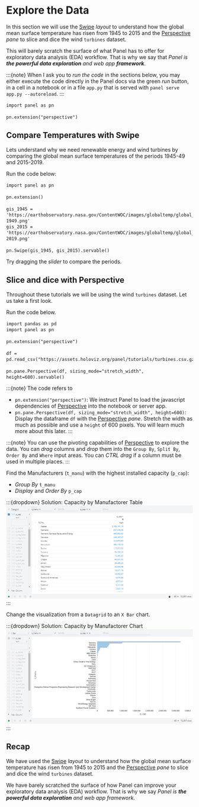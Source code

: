# Explore the Data

In this section we will use the [Swipe](../../reference/layouts/Swipe.ipynb) *layout* to understand how the global mean surface temperature has risen from 1945 to 2015 and the [Perspective](../../reference/panes/Perspective.ipynb) *pane* to slice and dice the wind `turbines` dataset.

This will barely scratch the surface of what Panel has to offer for exploratory data analysis (EDA) workflow. That is why we say that *Panel is **the powerful data exploration** and web app **framework***.

:::{note}
When I ask you to *run the code* in the sections below, you may either execute the code directly in the Panel docs via the green *run* button, in a cell in a notebook or in a file `app.py` that is served with `panel serve app.py --autoreload`.
:::

```{pydodide}
import panel as pn

pn.extension("perspective")
```

## Compare Temperatures with Swipe

Lets understand why we need renewable energy and wind turbines by comparing the global mean surface temperatures of the periods 1945-49 and 2015-2019.

Run the code below:

```{pyodide}
import panel as pn

pn.extension()

gis_1945 = 'https://earthobservatory.nasa.gov/ContentWOC/images/globaltemp/global_gis_1945-1949.png'
gis_2015 = 'https://earthobservatory.nasa.gov/ContentWOC/images/globaltemp/global_gis_2015-2019.png'

pn.Swipe(gis_1945, gis_2015).servable()
```

Try dragging the *slider* to compare the periods.

## Slice and dice with Perspective

Throughout these tutorials we will be using the wind `turbines` dataset. Let us take a first look.

Run the code below.

```{pyodide}
import pandas as pd
import panel as pn

pn.extension("perspective")

df = pd.read_csv("https://assets.holoviz.org/panel/tutorials/turbines.csv.gz")

pn.pane.Perspective(df, sizing_mode="stretch_width", height=600).servable()
```

:::{note}
The code refers to

- `pn.extension("perspective")`: We instruct Panel to load the javascript dependencies of [Perspective](../../reference/panes/Perspective.ipynb) into the notebook or server app.
- `pn.pane.Perspective(df, sizing_mode="stretch_width", height=600)`: Display the dataframe `df` with the [Perspective](../../reference/panes/Perspective.ipynb) *pane*. Stretch the width as much as possible and use a `height` of 600 pixels. You will learn much more about this later.
:::

:::{note}
You can use the pivoting capabilities of [Perspective](../../reference/panes/Perspective.ipynb) to explore the data. You can *drag* columns and *drop* them into the `Group By`, `Split By`, `Order By` and `Where` input areas. You can *CTRL drag* if a column must be used in multiple places.
:::

Find the Manufacturers (`t_manu`) with the highest installed capacity (`p_cap`):

- *Group By* `t_manu`
- *Display* and *Order By* `p_cap`

:::{dropdown} Solution: Capacity by Manufactorer Table
![Perspective Table](../../_static/images/explore_data_perspective_table.png)
:::

Change the visualization from a `Datagrid` to an `X Bar` chart.

:::{dropdown} Solution: Capacity by Manufactorer Chart
![Perspective Chart](../../_static/images/explore_data_perspective_chart.png)
:::

## Recap

We have used the [Swipe](../../reference/layouts/Swipe.ipynb) *layout* to understand how the global mean surface temperature has risen from 1945 to 2015 and the [Perspective](../../reference/panes/Perspective.ipynb) *pane* to slice and dice the wind `turbines` dataset.

We have barely scratched the surface of how Panel can improve your exploratory data analysis (EDA) workflow. That is why we say *Panel is **the powerful data exploration** and web app framework*.
